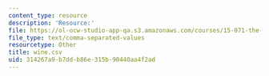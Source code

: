 ```yaml
---
content_type: resource
description: 'Resource:'
file: https://ol-ocw-studio-app-qa.s3.amazonaws.com/courses/15-071-the-analytics-edge-spring-2017/314267a9b7ddb86e315b90440aa4f2ad_wine.csv
file_type: text/comma-separated-values
resourcetype: Other
title: wine.csv
uid: 314267a9-b7dd-b86e-315b-90440aa4f2ad
---
```

